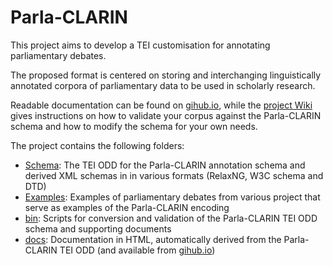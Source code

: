 # Parla-CLARIN

This project aims to develop a TEI customisation for annotating
parliamentary debates.

The proposed format is centered on storing and interchanging
linguistically annotated corpora of parliamentary data to be used in
scholarly research.

Readable documentation can be found on
[gihub.io](https://clarin-eric.github.io/parla-clarin/), while the
[project Wiki](https://github.com/clarin-eric/parla-clarin/wiki) gives
instructions on how to validate your corpus against the Parla-CLARIN
schema and how to modify the schema for your own needs.

The project contains the following folders:

* [Schema](Schema/): The TEI ODD for the Parla-CLARIN annotation
  schema and derived XML schemas in in various formats (RelaxNG, W3C
  schema and DTD)
* [Examples](Examples/): Examples of parliamentary debates from
  various project that serve as examples of the Parla-CLARIN encoding
* [bin](bin/): Scripts for conversion and validation of the
  Parla-CLARIN TEI ODD schema and supporting documents
* [docs](docs/): Documentation in HTML, automatically derived from the
  Parla-CLARIN TEI ODD (and available from
  [gihub.io](https://clarin-eric.github.io/parla-clarin/))
